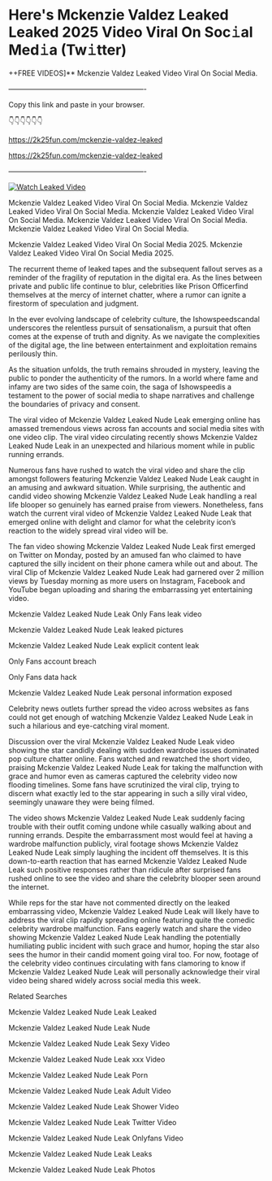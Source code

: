 # Here's Mckenzie Valdez Leaked Leaked 2025 Video Viral On Soc𝚒al Med𝚒a (Tw𝚒tter)

++FREE VIDEOS]** Mckenzie Valdez Leaked Video Viral On Social Media.

———————————————————-

Copy this link and paste in your browser.

👇👇👇👇👇👇

https://2k25fun.com/mckenzie-valdez-leaked

https://2k25fun.com/mckenzie-valdez-leaked

———————————————————-

[![Watch Leaked Video](https://miro.medium.com/v2/resize:fit:828/format:webp/1*cilzJN44JGOrTw9NJCrNHA.gif "Watch Leaked Video")](https://2k25fun.com/mckenzie-valdez-leaked)

Mckenzie Valdez Leaked Video Viral On Social Media. Mckenzie Valdez Leaked Video Viral On Social Media. Mckenzie Valdez Leaked Video Viral On Social Media. Mckenzie Valdez Leaked Video Viral On Social Media. Mckenzie Valdez Leaked Video Viral On Social Media.

Mckenzie Valdez Leaked Video Viral On Social Media 2025. Mckenzie Valdez Leaked Video Viral On Social Media 2025.

The recurrent theme of leaked tapes and the subsequent fallout serves as a reminder of the fragility of reputation in the digital era. As the lines between private and public life continue to blur, celebrities like Prison Officerfind themselves at the mercy of internet chatter, where a rumor can ignite a firestorm of speculation and judgment.

In the ever evolving landscape of celebrity culture, the Ishowspeedscandal underscores the relentless pursuit of sensationalism, a pursuit that often comes at the expense of truth and dignity. As we navigate the complexities of the digital age, the line between entertainment and exploitation remains perilously thin.

As the situation unfolds, the truth remains shrouded in mystery, leaving the public to ponder the authenticity of the rumors. In a world where fame and infamy are two sides of the same coin, the saga of Ishowspeedis a testament to the power of social media to shape narratives and challenge the boundaries of privacy and consent.

The viral video of Mckenzie Valdez Leaked Nude Leak emerging online has amassed tremendous views across fan accounts and social media sites with one video clip. The viral video circulating recently shows Mckenzie Valdez Leaked Nude Leak in an unexpected and hilarious moment while in public running errands.

Numerous fans have rushed to watch the viral video and share the clip amongst followers featuring Mckenzie Valdez Leaked Nude Leak caught in an amusing and awkward situation. While surprising, the authentic and candid video showing Mckenzie Valdez Leaked Nude Leak handling a real life blooper so genuinely has earned praise from viewers. Nonetheless, fans watch the current viral video of Mckenzie Valdez Leaked Nude Leak that emerged online with delight and clamor for what the celebrity icon’s reaction to the widely spread viral video will be.

The fan video showing Mckenzie Valdez Leaked Nude Leak first emerged on Twitter on Monday, posted by an amused fan who claimed to have captured the silly incident on their phone camera while out and about. The viral Clip of Mckenzie Valdez Leaked Nude Leak had garnered over 2 million views by Tuesday morning as more users on Instagram, Facebook and YouTube began uploading and sharing the embarrassing yet entertaining video.

Mckenzie Valdez Leaked Nude Leak Only Fans leak video

Mckenzie Valdez Leaked Nude Leak leaked pictures

Mckenzie Valdez Leaked Nude Leak explicit content leak

Only Fans account breach

Only Fans data hack

Mckenzie Valdez Leaked Nude Leak personal information exposed

Celebrity news outlets further spread the video across websites as fans could not get enough of watching Mckenzie Valdez Leaked Nude Leak in such a hilarious and eye-catching viral moment.

Discussion over the viral Mckenzie Valdez Leaked Nude Leak video showing the star candidly dealing with sudden wardrobe issues dominated pop culture chatter online. Fans watched and rewatched the short video, praising Mckenzie Valdez Leaked Nude Leak for taking the malfunction with grace and humor even as cameras captured the celebrity video now flooding timelines. Some fans have scrutinized the viral clip, trying to discern what exactly led to the star appearing in such a silly viral video, seemingly unaware they were being filmed.

The video shows Mckenzie Valdez Leaked Nude Leak suddenly facing trouble with their outfit coming undone while casually walking about and running errands. Despite the embarrassment most would feel at having a wardrobe malfunction publicly, viral footage shows Mckenzie Valdez Leaked Nude Leak simply laughing the incident off themselves. It is this down-to-earth reaction that has earned Mckenzie Valdez Leaked Nude Leak such positive responses rather than ridicule after surprised fans rushed online to see the video and share the celebrity blooper seen around the internet.

While reps for the star have not commented directly on the leaked embarrassing video, Mckenzie Valdez Leaked Nude Leak will likely have to address the viral clip rapidly spreading online featuring quite the comedic celebrity wardrobe malfunction. Fans eagerly watch and share the video showing Mckenzie Valdez Leaked Nude Leak handling the potentially humiliating public incident with such grace and humor, hoping the star also sees the humor in their candid moment going viral too. For now, footage of the celebrity video continues circulating with fans clamoring to know if Mckenzie Valdez Leaked Nude Leak will personally acknowledge their viral video being shared widely across social media this week.

Related Searches

Mckenzie Valdez Leaked Nude Leak Leaked

Mckenzie Valdez Leaked Nude Leak Nude

Mckenzie Valdez Leaked Nude Leak Sexy Video

Mckenzie Valdez Leaked Nude Leak xxx Video

Mckenzie Valdez Leaked Nude Leak Porn

Mckenzie Valdez Leaked Nude Leak Adult Video

Mckenzie Valdez Leaked Nude Leak Shower Video

Mckenzie Valdez Leaked Nude Leak Twitter Video

Mckenzie Valdez Leaked Nude Leak Onlyfans Video

Mckenzie Valdez Leaked Nude Leak Leaks

Mckenzie Valdez Leaked Nude Leak Photos